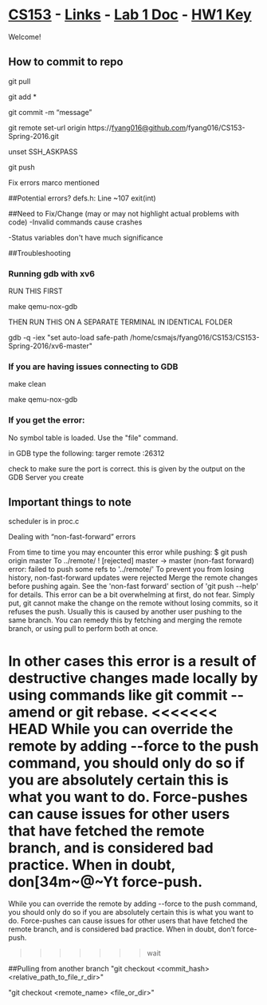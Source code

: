 # [CS153](http://www.cs.ucr.edu/~nael/cs153/index.html) - [Links](https://docs.google.com/document/d/18VAV-ve-HDO7JwX-s9P8zsvN0U2BrPcgXWFgazupUTk/edit?usp=sharing) - [Lab 1 Doc](http://www.cs.ucr.edu/~nael/cs153/labs/lab1.html) - [HW1 Key](http://www.cs.ucr.edu/~nael/cs153/resources/hw1-key.txt)
Welcome!
## How to commit to repo
git pull

git add *

git commit -m “message”

git remote set-url origin https://fyang016@github.com/fyang016/CS153-Spring-2016.git

unset SSH_ASKPASS

git push

Fix errors marco mentioned

##Potential errors?
defs.h: Line ~107 exit(int) 

##Need to Fix/Change (may or may not highlight actual problems with code)
-Invalid commands cause crashes

-Status variables don't have much significance

##Troubleshooting
### Running gdb with xv6
RUN THIS FIRST

make qemu-nox-gdb

THEN RUN THIS ON A SEPARATE TERMINAL IN IDENTICAL FOLDER

gdb -q -iex "set auto-load safe-path /home/csmajs/fyang016/CS153/CS153-Spring-2016/xv6-master"

### If you are having issues connecting to GDB
make clean

make qemu-nox-gdb

### If you get the error:
No symbol table is loaded. Use the "file" command.

in GDB type the following:
targer remote :26312

check to make sure the port is correct. this is given by the output on the GDB Server you create

## Important things to note
scheduler is in proc.c







Dealing with “non-fast-forward” errors

From time to time you may encounter this error while pushing:
$ git push origin master
To ../remote/
 ! [rejected]        master -> master (non-fast forward)
error: failed to push some refs to '../remote/'
To prevent you from losing history, non-fast-forward updates were rejected
Merge the remote changes before pushing again.  See the 'non-fast forward'
section of 'git push --help' for details.
This error can be a bit overwhelming at first, do not fear.
Simply put, git cannot make the change on the remote without losing commits, so it refuses the push. Usually this is caused by another user pushing to the same branch.
You can remedy this by fetching and merging the remote branch, or using pull to perform both at once.

In other cases this error is a result of destructive changes made locally by using commands like git commit --amend or git rebase.
<<<<<<< HEAD
While you can override the remote by adding --force to the push command, you should only do so if you are absolutely certain this is what you want to do. Force-pushes can cause issues for other users that have fetched the remote branch, and is considered bad practice. When in doubt, don[34m~@~Yt force-push.
=======
While you can override the remote by adding --force to the push command, you should only do so if you are absolutely certain this is what you want to do. Force-pushes can cause issues for other users that have fetched the remote branch, and is considered bad practice. When in doubt, don’t force-push.
>>>>>>> wait


##Pulling from another branch
"git checkout \<commit_hash\> \<relative_path_to_file_r_dir\>"

"git checkout \<remote_name\> \<file_or_dir\>"
